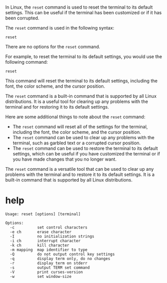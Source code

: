 # 

In Linux, the `reset` command is used to reset the terminal to its default settings. This can be useful if the terminal has been customized or if it has been corrupted.

The `reset` command is used in the following syntax:

```
reset
```

There are no options for the `reset` command.

For example, to reset the terminal to its default settings, you would use the following command:

```
reset
```

This command will reset the terminal to its default settings, including the font, the color scheme, and the cursor position.

The `reset` command is a built-in command that is supported by all Linux distributions. It is a useful tool for clearing up any problems with the terminal and for restoring it to its default settings.

Here are some additional things to note about the `reset` command:

* The `reset` command will reset all of the settings for the terminal, including the font, the color scheme, and the cursor position.
* The `reset` command can be used to clear up any problems with the terminal, such as garbled text or a corrupted cursor position.
* The `reset` command can be used to restore the terminal to its default settings, which can be useful if you have customized the terminal or if you have made changes that you no longer want.

The `reset` command is a versatile tool that can be used to clear up any problems with the terminal and to restore it to its default settings. It is a built-in command that is supported by all Linux distributions.



# help 

```
Usage: reset [options] [terminal]

Options:
  -c          set control characters
  -e ch       erase character
  -I          no initialization strings
  -i ch       interrupt character
  -k ch       kill character
  -m mapping  map identifier to type
  -Q          do not output control key settings
  -q          display term only, do no changes
  -r          display term on stderr
  -s          output TERM set command
  -V          print curses-version
  -w          set window-size

```

